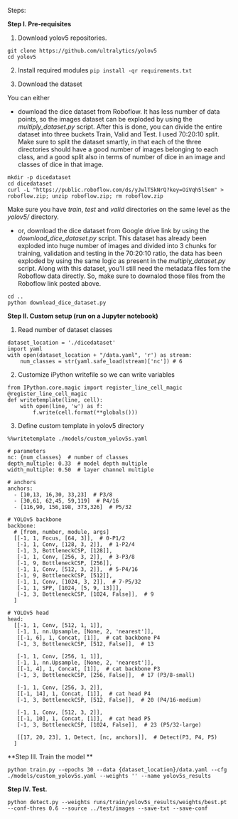 Steps:

**Step I. Pre-requisites**

1. Download yolov5 repositories.
```
git clone https://github.com/ultralytics/yolov5
cd yolov5
```
2. Install required modules
```pip install -qr requirements.txt```

3. Download the dataset

You can either

* download the dice dataset from Roboflow. It has less number of data points, so the images dataset can be exploded by using the _multiply_dataset.py_ script. After this is done, you can divide the entire dataset into three buckets Train, Valid and Test. I used 70:20:10 split. Make sure to split the dataset smartly, in that each of the three directories should have a good number of images belonging to each class, and a good split also in terms of number of dice in an image and classes of dice in that image.

```
mkdir -p dicedataset
cd dicedataset
curl -L "https://public.roboflow.com/ds/yJwlTSkNrQ?key=OiVqh5lSem" > roboflow.zip; unzip roboflow.zip; rm roboflow.zip
```
Make sure you have *train*, *test* and *valid* directories on the same level as the *yolov5/* directory.

* or, download the dice dataset from Google drive link by using the _download_dice_dataset.py_ script. This dataset has already been exploded into huge number of images and divided into 3 chunks for training, validation and testing in the 70:20:10 ratio, the data has been exploded by using the same logic as present in the _multiply_dataset.py_ script. Along with this dataset, you'll still need the metadata files fom the Roboflow data directly. So, make sure to downalod those files from the Roboflow link posted above.

```
cd ..
python download_dice_dataset.py
```

**Step II. Custom setup (run on a Jupyter notebook)**
1. Read number of dataset classes
```
dataset_location = './dicedataset'
import yaml
with open(dataset_location + "/data.yaml", 'r') as stream:
    num_classes = str(yaml.safe_load(stream)['nc']) # 6
```

2. Customize iPython writefile so we can write variables
```
from IPython.core.magic import register_line_cell_magic
@register_line_cell_magic
def writetemplate(line, cell):
    with open(line, 'w') as f:
        f.write(cell.format(**globals()))
```

3. Define custom template in yolov5 directory
```
%%writetemplate ./models/custom_yolov5s.yaml

# parameters
nc: {num_classes}  # number of classes
depth_multiple: 0.33  # model depth multiple
width_multiple: 0.50  # layer channel multiple

# anchors
anchors:
  - [10,13, 16,30, 33,23]  # P3/8
  - [30,61, 62,45, 59,119]  # P4/16
  - [116,90, 156,198, 373,326]  # P5/32

# YOLOv5 backbone
backbone:
  # [from, number, module, args]
  [[-1, 1, Focus, [64, 3]],  # 0-P1/2
   [-1, 1, Conv, [128, 3, 2]],  # 1-P2/4
   [-1, 3, BottleneckCSP, [128]],
   [-1, 1, Conv, [256, 3, 2]],  # 3-P3/8
   [-1, 9, BottleneckCSP, [256]],
   [-1, 1, Conv, [512, 3, 2]],  # 5-P4/16
   [-1, 9, BottleneckCSP, [512]],
   [-1, 1, Conv, [1024, 3, 2]],  # 7-P5/32
   [-1, 1, SPP, [1024, [5, 9, 13]]],
   [-1, 3, BottleneckCSP, [1024, False]],  # 9
  ]

# YOLOv5 head
head:
  [[-1, 1, Conv, [512, 1, 1]],
   [-1, 1, nn.Upsample, [None, 2, 'nearest']],
   [[-1, 6], 1, Concat, [1]],  # cat backbone P4
   [-1, 3, BottleneckCSP, [512, False]],  # 13

   [-1, 1, Conv, [256, 1, 1]],
   [-1, 1, nn.Upsample, [None, 2, 'nearest']],
   [[-1, 4], 1, Concat, [1]],  # cat backbone P3
   [-1, 3, BottleneckCSP, [256, False]],  # 17 (P3/8-small)

   [-1, 1, Conv, [256, 3, 2]],
   [[-1, 14], 1, Concat, [1]],  # cat head P4
   [-1, 3, BottleneckCSP, [512, False]],  # 20 (P4/16-medium)

   [-1, 1, Conv, [512, 3, 2]],
   [[-1, 10], 1, Concat, [1]],  # cat head P5
   [-1, 3, BottleneckCSP, [1024, False]],  # 23 (P5/32-large)

   [[17, 20, 23], 1, Detect, [nc, anchors]],  # Detect(P3, P4, P5)
  ]
```

**Step III. Train the model **
```
python train.py --epochs 30 --data {dataset_location}/data.yaml --cfg ./models/custom_yolov5s.yaml --weights '' --name yolov5s_results
```

**Step IV. Test.**
```
python detect.py --weights runs/train/yolov5s_results/weights/best.pt --conf-thres 0.6 --source ../test/images --save-txt --save-conf
```
